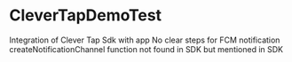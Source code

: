 # CleverTapDemoTest
Integration of Clever Tap Sdk with app
No clear steps for FCM notification 
createNotificationChannel function not found in SDK but mentioned in SDK
